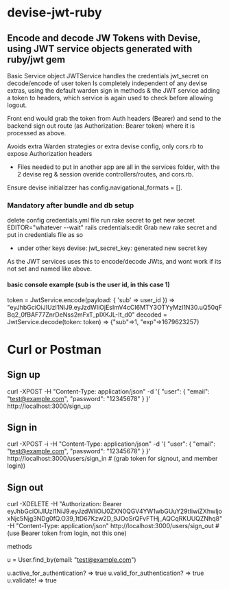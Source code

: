 # devise-jwt-ruby

## Encode and decode JW Tokens with Devise, using JWT service objects generated with ruby/jwt gem

Basic Service object JWTService handles the credentials jwt_secret on decode/encode of user token
Is completely independent of any devise extras, using the default warden sign in methods & the JWT service adding a token to headers, which service is again used to check before allowing logout.

Front end would grab the token from Auth headers (Bearer) and send to the backend sign out route (as Authorization: Bearer token) where it is processed as above.

Avoids extra Warden strategies or extra devise config, only cors.rb to expose Authorization headers

- Files needed to put in another app are all in the services folder, with the 2 devise reg & session overide controllers/routes, and cors.rb.

Ensure devise initializzer has config.navigational_formats = [].

### Mandatory after bundle and db setup

delete config credentials.yml file
run rake secret to get new secret
EDITOR="whatever --wait" rails credentials:edit
Grab new rake secret and put in credentials file as so

- under other keys
  devise:
  jwt_secret_key: generated new secret key

As the JWT services uses this to encode/decode JWts, and wont work if its not set and named like above.

#### basic console example (sub is the user id, in this case 1)

token = JwtService.encode(payload: { 'sub' => user_id })
=> "eyJhbGciOiJIUzI1NiJ9.eyJzdWIiOjEsImV4cCI6MTY3OTYyMzI1N30.uQ50qFBq2_0fBAF77ZnrDeNss2mFxT_pIXKJL-It_d0"
decoded = JwtService.decode(token: token)
=> {"sub"=>1, "exp"=>1679623257}

# Curl or Postman

## Sign up

curl -XPOST -H "Content-Type: application/json" -d '{ "user": { "email": "test@example.com", "password": "12345678" } }' http://localhost:3000/sign_up

## Sign in

curl -XPOST -i -H "Content-Type: application/json" -d '{ "user": { "email": "test@example.com", "password": "12345678" } }' http://localhost:3000/users/sign_in # (grab token for signout, and member login))

## Sign out

curl -XDELETE -H "Authorization: Bearer eyJhbGciOiJIUzI1NiJ9.eyJzdWIiOiJ0ZXN0QGV4YW1wbGUuY29tIiwiZXhwIjoxNjc5Njg3NDg0fQ.O39_1tD67Kzw2D_9JOoSrQFvFTHj_AQCqRKUUQZNhq8" -H "Content-Type: application/json" http://localhost:3000/users/sign_out # (use Bearer token from login, not this one)

methods

u = User.find_by(email: "test@example.com")

u.active_for_authentication?
=> true
u.valid_for_authentication?
=> true
u.validate!
=> true
